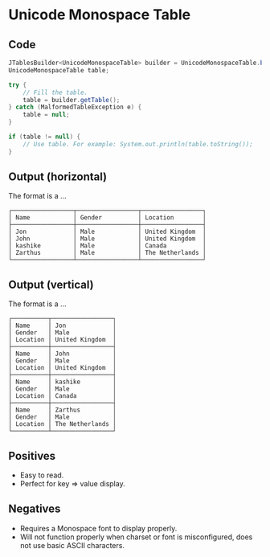# Unicode Monospace Table

## Code

```java
JTablesBuilder<UnicodeMonospaceTable> builder = UnicodeMonospaceTable.build();
UnicodeMonospaceTable table;

try {
    // Fill the table.
    table = builder.getTable();
} catch (MalformedTableException e) {
    table = null;
}

if (table != null) {
    // Use table. For example: System.out.println(table.toString());
}
```

## Output (horizontal)

The format is a ...

```
┌─────────────────┬─────────────────┬─────────────────┐
│ Name            │ Gender          │ Location        │
├─────────────────┼─────────────────┼─────────────────┤
│ Jon             │ Male            │ United Kingdom  │
│ John            │ Male            │ United Kingdom  │
│ kashike         │ Male            │ Canada          │
│ Zarthus         │ Male            │ The Netherlands │
└─────────────────┴─────────────────┴─────────────────┘
```

## Output (vertical)

The format is a ...

```
┌──────────┬─────────────────┐
│ Name     │ Jon             │
│ Gender   │ Male            │
│ Location │ United Kingdom  │
├──────────┼─────────────────┤
│ Name     │ John            │
│ Gender   │ Male            │
│ Location │ United Kingdom  │
├──────────┼─────────────────┤
│ Name     │ kashike         │
│ Gender   │ Male            │
│ Location │ Canada          │
├──────────┼─────────────────┤
│ Name     │ Zarthus         │
│ Gender   │ Male            │
│ Location │ The Netherlands │
└──────────┴─────────────────┘
```

## Positives

* Easy to read.
* Perfect for key => value display.

## Negatives

* Requires a Monospace font to display properly.
* Will not function properly when charset or font is misconfigured, does not use basic ASCII characters.
